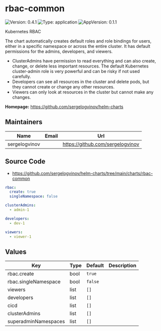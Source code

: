 # rbac-common

![Version: 0.4.1](https://img.shields.io/badge/Version-0.4.1-informational?style=flat-square) ![Type: application](https://img.shields.io/badge/Type-application-informational?style=flat-square) ![AppVersion: 0.1.1](https://img.shields.io/badge/AppVersion-0.1.1-informational?style=flat-square)

Kubernetes RBAC

The chart automatically creates default roles and role bindings for users, either in a specific namespace or across the entire cluster.
It has default permissions for the admins, developers, and viewers.

- ClusterAdmins have permission to read everything and can also create, change, or delete less important resources. The default Kubernetes cluster-admin role is very powerful and can be risky if not used carefully.
- Developers can see all resources in the cluster and delete pods, but they cannot create or change any other resources.
- Viewers can only look at resources in the cluster but cannot make any changes.

**Homepage:** <https://github.com/sergelogvinov/helm-charts>

## Maintainers

| Name | Email | Url |
| ---- | ------ | --- |
| sergelogvinov |  | <https://github.com/sergelogvinov> |

## Source Code

* <https://github.com/sergelogvinov/helm-charts/tree/main/charts/rbac-common>

```yaml
rbac:
  create: true
  singleNamespace: false

clusterAdmins:
  - admin-1

developers:
  - dev-1

viewers:
  - viewer-1
```

## Values

| Key | Type | Default | Description |
|-----|------|---------|-------------|
| rbac.create | bool | `true` |  |
| rbac.singleNamespace | bool | `false` |  |
| viewers | list | `[]` |  |
| developers | list | `[]` |  |
| cicd | list | `[]` |  |
| clusterAdmins | list | `[]` |  |
| superadminNamespaces | list | `[]` |  |
